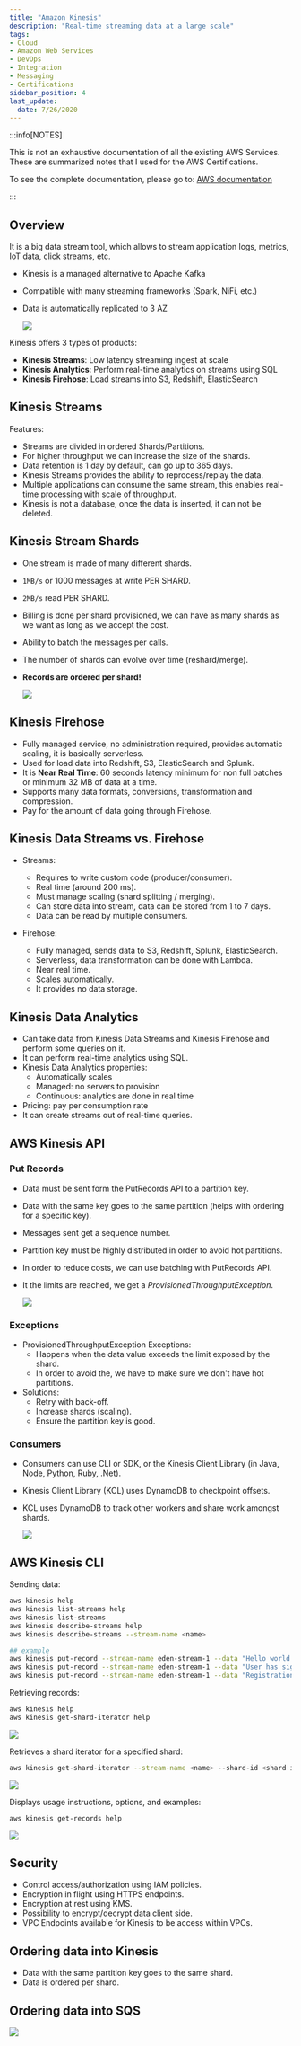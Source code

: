 ```yaml
---
title: "Amazon Kinesis"
description: "Real-time streaming data at a large scale"
tags: 
- Cloud
- Amazon Web Services
- DevOps
- Integration
- Messaging
- Certifications
sidebar_position: 4
last_update:
  date: 7/26/2020
---
```



:::info[NOTES]

This is not an exhaustive documentation of all the existing AWS Services. These are summarized notes that I used for the AWS Certifications.

To see the complete documentation, please go to: [AWS documentation](https://docs.aws.amazon.com/)

:::



## Overview

It is a big data stream tool, which allows to stream application logs, metrics, IoT data, click streams, etc.

- Kinesis is a managed alternative to Apache Kafka
- Compatible with many streaming frameworks (Spark, NiFi, etc.)
- Data is automatically replicated to 3 AZ

    <div class="img-center"> 

    ![](/img/docs/aws-kinesissss.png)

    </div>


Kinesis offers 3 types of products:

- **Kinesis Streams**: Low latency streaming ingest at scale
- **Kinesis Analytics**: Perform real-time analytics on streams using SQL
- **Kinesis Firehose**: Load streams into S3, Redshift, ElasticSearch


## Kinesis Streams

Features: 

- Streams are divided in ordered Shards/Partitions.
- For higher throughput we can increase the size of the shards.
- Data retention is 1 day by default, can go up to 365 days.
- Kinesis Streams provides the ability to reprocess/replay the data.
- Multiple applications can consume the same stream, this enables real-time processing with scale of throughput.
- Kinesis is not a database, once the data is inserted, it can not be deleted.

## Kinesis Stream Shards

- One stream is made of many different shards.
- `1MB/s` or 1000 messages at write PER SHARD.
- `2MB/s` read PER SHARD.
- Billing is done per shard provisioned, we can have as many shards as we want as long as we accept the cost.
- Ability to batch the messages per calls.
- The number of shards can evolve over time (reshard/merge).
- **Records are ordered per shard!**

    <div class="img-center"> 

    ![](/img/docs/aws-kinesis-streams-shardsss.png)

    </div>

   


## Kinesis Firehose

- Fully managed service, no administration required, provides automatic scaling, it is basically serverless.
- Used for load data into Redshift, S3, ElasticSearch and Splunk.
- It is **Near Real Time**: 60 seconds latency minimum for non full batches or minimum 32 MB of data at a time.
- Supports many data formats, conversions, transformation and compression.
- Pay for the amount of data going through Firehose.

## Kinesis Data Streams vs. Firehose

- Streams:
    - Requires to write custom code (producer/consumer).
    - Real time (around 200 ms).
    - Must manage scaling (shard splitting / merging).
    - Can store data into stream, data can be stored from 1 to 7 days.
    - Data can be read by multiple consumers.

- Firehose:
    - Fully managed, sends data to S3, Redshift, Splunk, ElasticSearch.
    - Serverless, data transformation can be done with Lambda.
    - Near real time.
    - Scales automatically.
    - It provides no data storage.

   
## Kinesis Data Analytics

- Can take data from Kinesis Data Streams and Kinesis Firehose and perform some queries on it.
- It can perform real-time analytics using SQL.
- Kinesis Data Analytics properties:
    - Automatically scales
    - Managed: no servers to provision
    - Continuous: analytics are done in real time
- Pricing: pay per consumption rate
- It can create streams out of real-time queries.

## AWS Kinesis API

### Put Records

- Data must be sent form the PutRecords API to a partition key.
- Data with the same key goes to the same partition (helps with ordering for a specific key).
- Messages sent get a sequence number.
- Partition key must be highly distributed in order to avoid hot partitions.
- In order to reduce costs, we can use batching with PutRecords API.
- It the limits are reached, we get a *ProvisionedThroughputException*.

    <div class="img-center"> 

    ![](/img/docs/aws-kinesis-putrecordsss.png)

    </div>



### Exceptions

- ProvisionedThroughputException Exceptions:
    - Happens when the data value exceeds the limit exposed by the shard.
    - In order to avoid the, we have to make sure we don't have hot partitions.
- Solutions:
    - Retry with back-off.
    - Increase shards (scaling).
    - Ensure the partition key is good.

### Consumers

- Consumers can use CLI or SDK, or the Kinesis Client Library (in Java, Node, Python, Ruby, .Net).
- Kinesis Client Library (KCL) uses DynamoDB to checkpoint offsets.
- KCL uses DynamoDB to track other workers and share work amongst shards.

    <div class="img-center"> 

    ![](/img/docs/aws-kinesis-api-consumers.png)

    </div>


   


## AWS Kinesis CLI 

Sending data:

```bash
aws kinesis help
aws kinesis list-streams help
aws kinesis list-streams
aws kinesis describe-streams help
aws kinesis describe-streams --stream-name <name>  

## example
aws kinesis put-record --stream-name eden-stream-1 --data "Hello world. Please sign up." --partition-key user_123
aws kinesis put-record --stream-name eden-stream-1 --data "User has sign up." --partition-key user_123
aws kinesis put-record --stream-name eden-stream-1 --data "Registration complete." --partition-key user_123
```

Retrieving records:

```bash
aws kinesis help
aws kinesis get-shard-iterator help  
```

<div class="img-center"> 

![](/img/docs/aws-kinesis-cli-retrieverecords1.png)

</div>

Retrieves a shard iterator for a specified shard:

```bash
aws kinesis get-shard-iterator --stream-name <name> --shard-id <shard id> --shard-iterator-type TRIM_HORIZON 
```

<div class="img-center"> 

![](/img/docs/aws-kinesis-cli-getshardddd.png)

</div>


Displays usage instructions, options, and examples:

```bash
aws kinesis get-records help 
```

<div class="img-center"> 

![](/img/docs/aws-kinesis-cli-getrecords.png)

</div>

   


## Security

- Control access/authorization using IAM policies.
- Encryption in flight using HTTPS endpoints.
- Encryption at rest using KMS.
- Possibility to encrypt/decrypt data client side.
- VPC Endpoints available for Kinesis to be access within VPCs.


## Ordering data into Kinesis

- Data with the same partition key goes to the same shard.
- Data is ordered per shard.

## Ordering data into SQS 

<div class="img-center"> 

![](/img/docs/aws-kinessi-ordering-into-sqs.png)

</div>